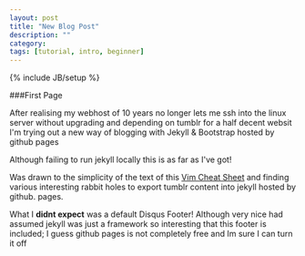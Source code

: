 ```yaml
---
layout: post
title: "New Blog Post"
description: ""
category: 
tags: [tutorial, intro, beginner]
---
```

{% include JB/setup %}

###First Page
	
After realising my webhost of 10 years no longer lets me ssh into the linux server without upgrading and depending on tumblr for a half decent websit I'm trying out a new way of blogging with Jekyll & Bootstrap hosted by github pages

Although failing to run jekyll locally this is as far as I've got!

Was drawn to the simplicity of the text of this [Vim Cheat Sheet](http://vim.rtorr.com/) and finding various interesting rabbit holes to export tumblr content into jekyll hosted by github. 
pages.

What I **didnt expect** was a default Disqus Footer! Although very nice had assumed jekyll was just a framework so interesting that this footer is included; I guess github pages is not completely free and Im sure I can turn it off

